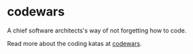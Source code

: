 # codewars
A chief software architects's way of not forgetting how to code.

Read more about the coding katas at [codewars](https://www.codewars.com).
